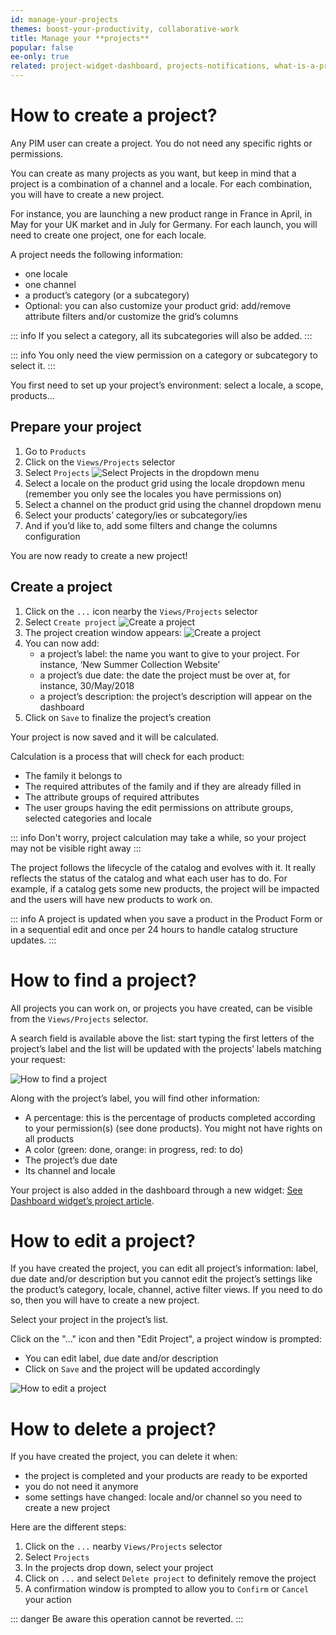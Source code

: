 ```yaml
---
id: manage-your-projects
themes: boost-your-productivity, collaborative-work
title: Manage your **projects**
popular: false
ee-only: true
related: project-widget-dashboard, projects-notifications, what-is-a-project
---
```


# How to create a project?

Any PIM user can create a project. You do not need any specific rights or permissions.

You can create as many projects as you want, but keep in mind that a project is a combination of a channel and a locale. For each combination, you will have to create a new project.

For instance, you are launching a new product range in France in April, in May for your UK market and in July for Germany. For each launch, you will need to create one project, one for each locale.

A project needs the following information:
- one locale
- one channel
- a product’s category (or a subcategory)
- Optional: you can also customize your product grid: add/remove attribute filters and/or customize the grid’s columns

::: info
If you select a category, all its subcategories will also be added.
:::

::: info
You only need the view permission on a category or subcategory to select it.
:::

You first need to set up your project’s environment: select a locale, a scope, products...

## Prepare your project
1.  Go to `Products`
1.  Click on the `Views/Projects` selector
1.  Select `Projects`
![Select Projects in the dropdown menu](../img/Products-DropdownViewsProducts.png)
1.  Select a locale on the product grid using the locale dropdown menu (remember you only see the locales you have permissions on)
1.  Select a channel on the product grid using the channel dropdown menu
1.  Select your products’ category/ies or subcategory/ies
1.  And if you’d like to, add some filters and change the columns configuration

You are now ready to create a new project!

## Create a project

1. Click on the `...` icon nearby the `Views/Projects` selector
1. Select `Create project`
![Create a project](../img/Products_CreateProjectsDropdown.png)
1. The project creation window appears:
![Create a project](../img/Products_CreateProjectsWizard1.png)
1. You can now add:
   - a project’s label: the name you want to give to your project. For instance, ‘New Summer Collection Website’
   - a project’s due date: the date the project must be over at, for instance, 30/May/2018
   - a project’s description: the project’s description will appear on the dashboard
1. Click on `Save` to finalize the project’s creation

Your project is now saved and it will be calculated.

Calculation is a process that will check for each product:
- The family it belongs to
- The required attributes of the family and if they are already filled in
- The attribute groups of required attributes
- The user groups having the edit permissions on attribute groups, selected categories and locale

::: info
Don't worry, project calculation may take a while, so your project may not be visible right away
:::

The project follows the lifecycle of the catalog and evolves with it. It really reflects the status of the catalog and what each user has to do. For example, if a catalog gets some new products, the project will be impacted and the users will have new products to work on.

::: info
A project is updated when you save a product in the Product Form or in a sequential edit and once per 24 hours to handle catalog structure updates.
:::

# How to find a project?

All projects you can work on, or projects you have created, can be visible from the `Views/Projects` selector.

A search field is available above the list: start typing the first letters of the project’s label and the list will be updated with the projects’ labels matching your request:

![How to find a project](../img/Products_SearchProjectsDropdown.gif)

Along with the project’s label, you will find other information:
- A percentage: this is the percentage of products completed according to your permission(s) (see done products). You might not have rights on all products
- A color (green: done, orange: in progress, red: to do)
- The project’s due date
- Its channel and locale

Your project is also added in the dashboard through a new widget: [See Dashboard widget’s project article](project-widget-dashboard.html).

# How to edit a project?

If you have created the project, you can edit all project’s information: label, due date and/or description but you cannot edit the project’s settings like the product’s category, locale, channel, active filter views. If you need to do so, then you will have to create a new project.

Select your project in the project’s list.

Click on the "..." icon and then "Edit Project", a project window is prompted:
- You can edit label, due date and/or description
- Click on `Save` and the project will be updated accordingly

![How to edit a project](../img/Products_EditProjects.gif)

# How to delete a project?

If you have created the project, you can delete it when:
- the project is completed and your products are ready to be exported
- you do not need it anymore
- some settings have changed: locale and/or channel so you need to create a new project

Here are the different steps:
1. Click on the `...` nearby `Views/Projects` selector
1. Select `Projects`
1. In the projects drop down, select your project
1. Click on `...` and select `Delete project` to definitely remove the project
1. A confirmation window is prompted to allow you to `Confirm` or `Cancel` your action

::: danger
Be aware this operation cannot be reverted.
:::
